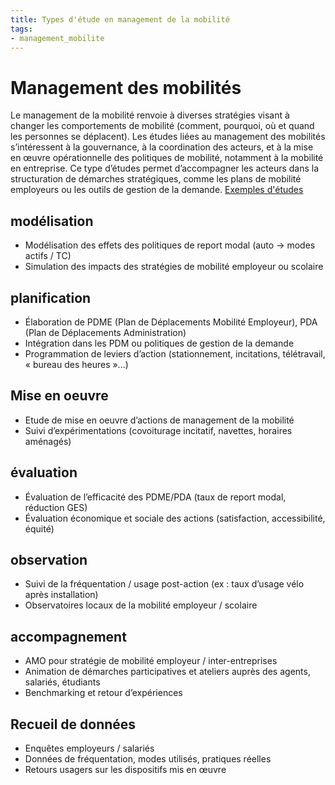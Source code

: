 ```yaml
---
title: Types d'étude en management de la mobilité
tags:
- management_mobilite
---
```

# Management des mobilités
Le management de la mobilité renvoie à diverses stratégies visant à changer les comportements de mobilité (comment, pourquoi, où et quand les personnes se déplacent). Les études liées au management des mobilités s’intéressent à la gouvernance, à la coordination des acteurs, et à la mise en œuvre opérationnelle des politiques de mobilité, notamment à la mobilité en entreprise. Ce type d’études permet d’accompagner les acteurs dans la structuration de démarches stratégiques, comme les plans de mobilité employeurs ou les outils de gestion de la demande.
[Exemples d'études](https://documentsmarches.francemobilites.fr/Search/?sort=score&sortOrder=desc&highlight=true&facet=true&r=1&f_type=DOCUMENT&f_property.FMCode.PublicContractClass.natureOfPrestations_string=Etude+service&l_property.FMCode.PublicContractClass.natureOfPrestations_string=25&l_property.FMCode.PublicContractClass.metierIndex_string=20&text=%22management+de+la+mobilit%C3%A9%22+)

## modélisation
- Modélisation des effets des politiques de report modal (auto → modes actifs / TC)
- Simulation des impacts des stratégies de mobilité employeur ou scolaire

## planification
- Élaboration de PDME (Plan de Déplacements Mobilité Employeur), PDA (Plan de Déplacements Administration)
- Intégration dans les PDM ou politiques de gestion de la demande
- Programmation de leviers d’action (stationnement, incitations, télétravail, « bureau des heures »...)

## Mise en oeuvre
- Etude de mise en oeuvre d’actions de management de la mobilité
- Suivi d’expérimentations (covoiturage incitatif, navettes, horaires aménagés)

## évaluation
- Évaluation de l’efficacité des PDME/PDA (taux de report modal, réduction GES)
- Évaluation économique et sociale des actions (satisfaction, accessibilité, équité)

## observation
- Suivi de la fréquentation / usage post-action (ex : taux d’usage vélo après installation)
- Observatoires locaux de la mobilité employeur / scolaire

## accompagnement
- AMO pour stratégie de mobilité employeur / inter-entreprises
- Animation de démarches participatives et ateliers auprès des agents, salariés, étudiants
- Benchmarking et retour d’expériences

## Recueil de données
- Enquêtes employeurs / salariés
- Données de fréquentation, modes utilisés, pratiques réelles
- Retours usagers sur les dispositifs mis en œuvre
